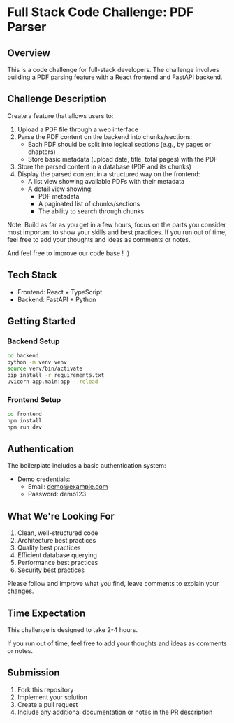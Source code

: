 # Full Stack Code Challenge: PDF Parser

## Overview
This is a code challenge for full-stack developers. The challenge involves building a PDF parsing feature with a React frontend and FastAPI backend.

## Challenge Description
Create a feature that allows users to:
1. Upload a PDF file through a web interface
2. Parse the PDF content on the backend into chunks/sections:
   - Each PDF should be split into logical sections (e.g., by pages or chapters)
   - Store basic metadata (upload date, title, total pages) with the PDF
3. Store the parsed content in a database (PDF and its chunks)
4. Display the parsed content in a structured way on the frontend:
   - A list view showing available PDFs with their metadata
   - A detail view showing:
     - PDF metadata
     - A paginated list of chunks/sections
     - The ability to search through chunks

Note: Build as far as you get in a few hours, focus on the parts you consider most important to show your skills and best practices.
If you run out of time, feel free to add your thoughts and ideas as comments or notes.

And feel free to improve our code base ! :)

## Tech Stack
- Frontend: React + TypeScript
- Backend: FastAPI + Python

## Getting Started

### Backend Setup
```bash
cd backend
python -m venv venv
source venv/bin/activate  
pip install -r requirements.txt
uvicorn app.main:app --reload
```

### Frontend Setup
```bash
cd frontend
npm install
npm run dev
```

## Authentication
The boilerplate includes a basic authentication system:
- Demo credentials: 
  - Email: demo@example.com
  - Password: demo123

## What We're Looking For
1. Clean, well-structured code
2. Architecture best practices
3. Quality best practices
4. Efficient database querying
5. Performance best practices
6. Security best practices

Please follow and improve what you find, leave comments to explain your changes.

## Time Expectation
This challenge is designed to take 2-4 hours.

If you run out of time, feel free to add your thoughts and ideas as comments or notes.

## Submission
1. Fork this repository
2. Implement your solution
3. Create a pull request
4. Include any additional documentation or notes in the PR description
